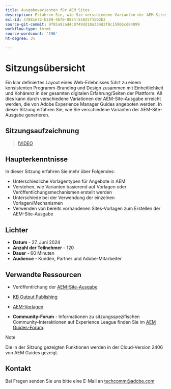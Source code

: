 ```yaml
---
title: Ausgabevarianten für AEM Sites
description: Erfahren Sie, wie Sie verschiedene Varianten der AEM Sites-Ausgabe aus AEM Guides generieren
exl-id: 47881e72-b289-4bf0-8824-55825f1502b2
source-git-commit: 9f85a92ad4c0749dd10a334d2f0c15906cd84099
workflow-type: tm+mt
source-wordcount: '196'
ht-degree: 3%

---
```


# Sitzungsübersicht

Ein klar definiertes Layout eines Web-Erlebnisses führt zu einem konsistenten Programm-Branding
und Design zusammen mit Einheitlichkeit und Kohärenz in der gesamten digitalen
Erfahrung/Seiten der Plattform.
All dies kann durch verschiedene Variationen der AEM-Site-Ausgabe erreicht werden, die von Adobe Experience Manager Guides angeboten werden.
In dieser Sitzung erfahren Sie, wie Sie verschiedene Varianten der AEM-Site-Ausgabe generieren.

## Sitzungsaufzeichnung

>[!VIDEO](https://video.tv.adobe.com/v/3430649/)

## Haupterkenntnisse

In dieser Sitzung erfahren Sie mehr über Folgendes:

- Unterschiedliche Vorlagentypen für Angebote in AEM
- Verstehen, wie Varianten basierend auf Vorlagen oder Veröffentlichungsmechanismen erstellt werden
- Unterschiede bei der Verwendung der einzelnen Vorlagen/Mechanismen
- Verwenden von bereits vorhandenen Sites-Vorlagen zum Erstellen der AEM-Site-Ausgabe

## Lichter

- **Datum** - 27. Juni 2024
- **Anzahl der Teilnehmer** - 120
- **Dauer** - 60 Minuten
- **Audience** - Kunden, Partner und Adobe-Mitarbeiter

## Verwandte Ressourcen


- Veröffentlichung der [AEM-Site-Ausgabe](https://experienceleague.adobe.com/en/docs/experience-manager-guides/using/user-guide/output-gen/output-presets-aemg/generate-output-aem-site#:~:text=To%20open%20output%20presets%20for,configurations%2C%20and%20then%20click%20Save.)

- [KB Output Publishing](https://experienceleague.adobe.com/en/docs/experience-manager-guides/using/user-guide/output-gen/output-presets-aemg/generate-output-knowledge-base)

- [AEM-Vorlagen](https://experienceleague.adobe.com/de/docs/experience-manager-65/content/implementing/developing/platform/templates/templates)

- **Community-Forum** - Informationen zu sitzungsspezifischen Community-Interaktionen auf Experience League finden Sie im [AEM Guides-Forum](https://experienceleaguecommunities.adobe.com/t5/experience-manager-guides/bd-p/xml-documentation-discussions?profile.language=de).

>[!NOTE]
>
> Die in der Sitzung gezeigten Funktionen werden in der Cloud-Version 2406 von AEM Guides gezeigt.

## Kontakt

Bei Fragen senden Sie uns bitte eine E-Mail an <techcomm@adobe.com>
